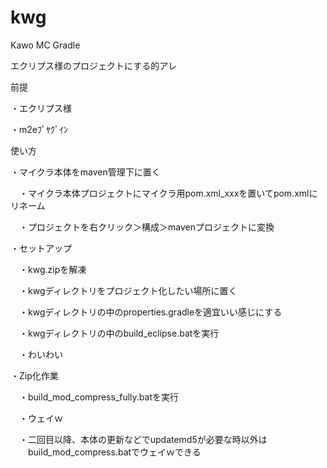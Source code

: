 kwg
===

Kawo MC Gradle

エクリプス様のプロジェクトにする的アレ

前提

・エクリプス様

・m2eﾌﾟﾔｸﾞｲﾝ

使い方

・マイクラ本体をmaven管理下に置く

　・マイクラ本体プロジェクトにマイクラ用pom.xml_xxxを置いてpom.xmlにリネーム

　・プロジェクトを右クリック＞構成＞mavenプロジェクトに変換

・セットアップ

　・kwg.zipを解凍

　・kwgディレクトリをプロジェクト化したい場所に置く

　・kwgディレクトリの中のproperties.gradleを適宜いい感じにする

　・kwgディレクトリの中のbuild_eclipse.batを実行

　・わいわい

・Zip化作業

　・build_mod_compress_fully.batを実行

　・ウェイｗ

　・二回目以降、本体の更新などでupdatemd5が必要な時以外は
　　build_mod_compress.batでウェイｗできる
